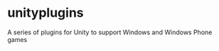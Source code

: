 unityplugins
============

A series of plugins for Unity to support Windows and Windows Phone games

